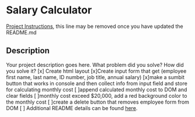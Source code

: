 # Salary Calculator

[Project Instructions](./INSTRUCTIONS.md), this line may be removed once you have updated the README.md

## Description

Your project description goes here. What problem did you solve? How did you solve it?
[x] Create html layout
[x]Create input form that get (employee first name, last name, ID number, job title, annual salary)
[x]make a sumbit button that works in console and then collect info from input      field and store for calculating monthly cost
[ ]append calculated monthly cost to DOM and clear fields
[ ]monthly cost exceed $20,000, add a red background color to the monthly cost
[ ]create a delete button that removes employee form from DOM
[ ]
Additional README details can be found [here](https://github.com/PrimeAcademy/readme-template/blob/master/README.md).

